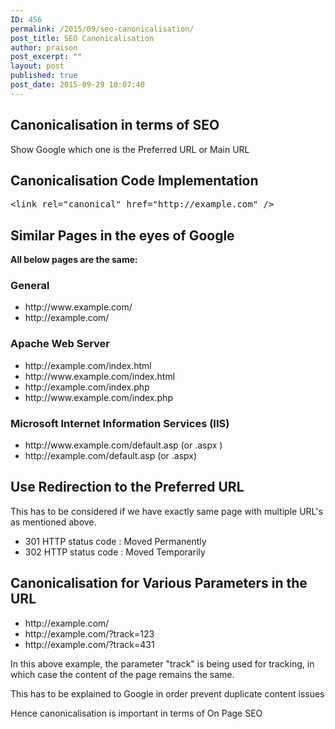 ```yaml
---
ID: 456
permalink: /2015/09/seo-canonicalisation/
post_title: SEO Canonicalisation
author: praison
post_excerpt: ""
layout: post
published: true
post_date: 2015-09-29 10:07:40
---
```

<h2>Canonicalisation in terms of SEO</h2>
Show Google which one is the Preferred URL or Main URL
<h2>Canonicalisation Code Implementation</h2>
<pre>&lt;link rel="canonical" href="http://example.com" /&gt;</pre>
<h2>Similar Pages in the eyes of Google</h2>
<strong>All below pages are the same:</strong>
<h3>General</h3>
<ul>
 	<li>http://www.example.com/</li>
 	<li>http://example.com/</li>
</ul>
<h3>Apache Web Server</h3>
<ul>
 	<li>http://example.com/index.html</li>
 	<li>http://www.example.com/index.html</li>
 	<li>http://example.com/index.php</li>
 	<li>http://www.example.com/index.php</li>
</ul>
<h3>Microsoft Internet Information Services (IIS)</h3>
<ul>
 	<li>http://www.example.com/default.asp (or .aspx )</li>
 	<li>http://example.com/default.asp (or .aspx)</li>
</ul>
<h2>Use Redirection to the Preferred URL</h2>
This has to be considered if we have exactly same page with multiple URL's as mentioned above.
<ul>
 	<li>301 HTTP status code : Moved Permanently</li>
 	<li>302 HTTP status code : Moved Temporarily</li>
</ul>
<h2>Canonicalisation for Various Parameters in the URL</h2>
<ul>
 	<li data-wpview-marker="http%3A%2F%2Fwww.example.com%2Fhttp%3A%2Fexample.com%2F">http://example.com/</li>
 	<li data-wpview-marker="http%3A%2F%2Fwww.example.com%2Fhttp%3A%2Fexample.com%2F">http://example.com/?track=123</li>
 	<li data-wpview-marker="http%3A%2F%2Fwww.example.com%2Fhttp%3A%2Fexample.com%2F">http://example.com/?track=431</li>
</ul>
In this above example, the parameter "track" is being used for tracking, in which case the content of the page remains the same.

This has to be explained to Google in order prevent duplicate content issues

Hence canonicalisation is important in terms of On Page SEO